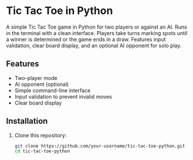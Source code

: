 # Tic Tac Toe in Python  

A simple Tic Tac Toe game in Python for two players or against an AI. Runs in the terminal with a clean interface. Players take turns marking spots until a winner is determined or the game ends in a draw. Features input validation, clear board display, and an optional AI opponent for solo play.  

## Features  
- Two-player mode  
- AI opponent (optional)  
- Simple command-line interface  
- Input validation to prevent invalid moves  
- Clear board display  

## Installation  
1. Clone this repository:  
   ```bash
   git clone https://github.com/your-username/tic-tac-toe-python.git
   cd tic-tac-toe-python
